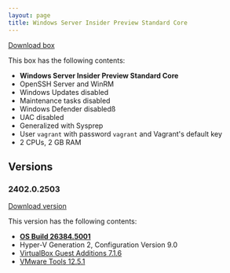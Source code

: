 ```yaml
---
layout: page
title: Windows Server Insider Preview Standard Core
---
```


[Download box][Box]

This box has the following contents:

- **Windows Server Insider Preview Standard Core**
- OpenSSH Server and WinRM
- Windows Updates disabled
- Maintenance tasks disabled
- Windows Defender disabledß
- UAC disabled
- Generalized with Sysprep
- User `vagrant` with password `vagrant` and Vagrant's default key
- 2 CPUs, 2 GB RAM

[Box]: https://portal.cloud.hashicorp.com/vagrant/discover/gusztavvargadr/windows-server-insider-preview-standard-core

## Versions

### 2402.0.2503

[Download version][Version240202503]

This version has the following contents:

- [**OS Build 26384.5001**](https://techcommunity.microsoft.com/discussions/windowsserverinsiders/announcing-windows-server-vnext-preview-build-26384/4397679)
- Hyper-V Generation 2, Configuration Version 9.0
- [VirtualBox Guest Additions 7.1.6](https://www.virtualbox.org/wiki/Changelog-7.1#v6)
- [VMware Tools 12.5.1](https://techdocs.broadcom.com/us/en/vmware-cis/vsphere/tools/12-5-0/release-notes/vmware-tools-1251-release-notes.html)

[Version240202503]: https://portal.cloud.hashicorp.com/vagrant/discover/gusztavvargadr/windows-server-insider-preview-standard-core/versions/2402.0.2503
